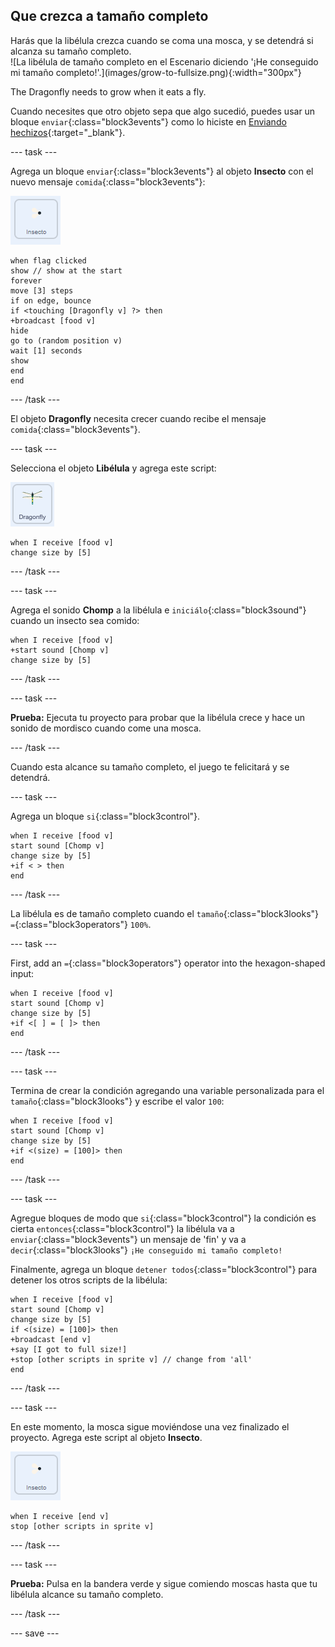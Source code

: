 ## Que crezca a tamaño completo

<div style="display: flex; flex-wrap: wrap">
<div style="flex-basis: 200px; flex-grow: 1; margin-right: 15px;">
Harás que la libélula crezca cuando se coma una mosca, y se detendrá si alcanza su tamaño completo.
</div>
<div>
![La libélula de tamaño completo en el Escenario diciendo '¡He conseguido mi tamaño completo!'.](images/grow-to-fullsize.png){:width="300px"}
</div>
</div>

The Dragonfly needs to grow when it eats a fly.

Cuando necesites que otro objeto sepa que algo sucedió, puedes usar un bloque `enviar`{:class="block3events"} como lo hiciste en [Enviando hechizos](https://projects.raspberrypi.org/en/projects/broadcasting-spells){:target="_blank"}.

--- task ---

Agrega un bloque `enviar`{:class="block3events"} al objeto **Insecto** con el nuevo mensaje `comida`{:class="block3events"}:

![](images/fly-icon.png)

```blocks3
when flag clicked
show // show at the start
forever
move [3] steps
if on edge, bounce
if <touching [Dragonfly v] ?> then
+broadcast [food v]
hide
go to (random position v)
wait [1] seconds
show
end
end
```
--- /task ---

El objeto **Dragonfly** necesita crecer cuando recibe el mensaje `comida`{:class="block3events"}.

--- task ---

Selecciona el objeto **Libélula** y agrega este script:

![](images/dragonfly-icon.png)

```blocks3 
when I receive [food v]
change size by [5]
```

--- /task ---

--- task ---

Agrega el sonido **Chomp** a la libélula e `iniciálo`{:class="block3sound"} cuando un insecto sea comido:

```blocks3 
when I receive [food v]
+start sound [Chomp v]
change size by [5]
```
--- /task ---

--- task ---

**Prueba:** Ejecuta tu proyecto para probar que la libélula crece y hace un sonido de mordisco cuando come una mosca.

--- /task ---

Cuando esta alcance su tamaño completo, el juego te felicitará y se detendrá.

--- task ---

Agrega un bloque `si`{:class="block3control"}.

```blocks3
when I receive [food v]
start sound [Chomp v]
change size by [5]
+if < > then
end
```

--- /task ---

La libélula es de tamaño completo cuando el `tamaño`{:class="block3looks"} `=`{:class="block3operators"} `100%`.

--- task ---

First, add an `=`{:class="block3operators"} operator into the hexagon-shaped input:

```blocks3
when I receive [food v]
start sound [Chomp v]
change size by [5]
+if <[ ] = [ ]> then
end
```
--- /task ---

--- task ---

Termina de crear la condición agregando una variable personalizada para el `tamaño`{:class="block3looks"} y escribe el valor `100`:

```blocks3
when I receive [food v]
start sound [Chomp v]
change size by [5]
+if <(size) = [100]> then
end
```
--- /task ---

--- task ---

Agregue bloques de modo que `si`{:class="block3control"} la condición es cierta `entonces`{:class="block3control"} la libélula va a `enviar`{:class="block3events"} un mensaje de 'fin' y va a `decir`{:class="block3looks"} `¡He conseguido mi tamaño completo!`

Finalmente, agrega un bloque `detener todos`{:class="block3control"} para detener los otros scripts de la libélula:

```blocks3
when I receive [food v]
start sound [Chomp v]
change size by [5]
if <(size) = [100]> then
+broadcast [end v]
+say [I got to full size!]
+stop [other scripts in sprite v] // change from 'all'
end
```
--- /task ---

--- task ---

En este momento, la mosca sigue moviéndose una vez finalizado el proyecto. Agrega este script al objeto **Insecto**.

![](images/fly-icon.png)

```blocks3
when I receive [end v]
stop [other scripts in sprite v]
```

--- /task ---

--- task ---

**Prueba:** Pulsa en la bandera verde y sigue comiendo moscas hasta que tu libélula alcance su tamaño completo.

--- /task ---

--- save ---
